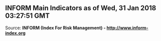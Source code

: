 ## INFORM Main Indicators as of Wed, 31 Jan 2018 03:27:51 GMT

Source: **INFORM (Index For Risk Management) - http://www.inform-index.org**